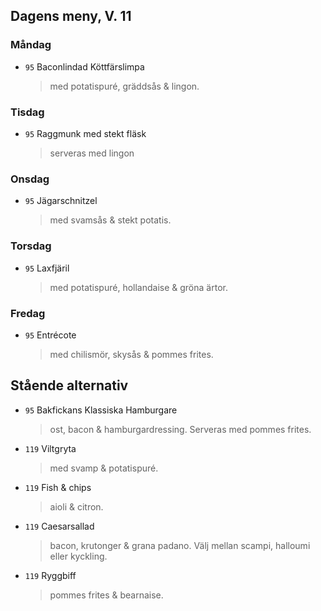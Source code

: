 ## Dagens meny, V. 11

### Måndag

* `95` Baconlindad Köttfärslimpa
  > med potatispuré, gräddsås & lingon.

### Tisdag

* `95` Raggmunk med stekt fläsk
  > serveras med lingon

### Onsdag

* `95` Jägarschnitzel 
  > med svamsås & stekt potatis.

### Torsdag

* `95` Laxfjäril 
  > med potatispuré, hollandaise & gröna ärtor.

### Fredag

* `95` Entrécote 
  > med chilismör, skysås & pommes frites.


## Stående alternativ

* `95` Bakfickans Klassiska Hamburgare
  > ost, bacon & hamburgardressing. Serveras med pommes frites.

* `119` Viltgryta 
  > med svamp & potatispuré.

* `119` Fish & chips 
  > aioli & citron.

* `119` Caesarsallad
  > bacon, krutonger & grana padano. Välj mellan scampi, halloumi eller kyckling.
  
* `119` Ryggbiff 
  > pommes frites & bearnaise.

